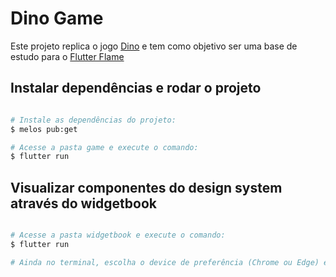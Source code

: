 # Dino Game

Este projeto replica o jogo [Dino](https://github.com/ufrshubham/dino_run) e tem como objetivo ser uma base de estudo para o [Flutter Flame](https://docs.flame-engine.org)


## Instalar dependências e rodar o projeto

```bash

# Instale as dependências do projeto:
$ melos pub:get

# Acesse a pasta game e execute o comando:
$ flutter run

```

## Visualizar componentes do design system através do widgetbook

```bash

# Acesse a pasta widgetbook e execute o comando:
$ flutter run

# Ainda no terminal, escolha o device de preferência (Chrome ou Edge) e aguarde

```
